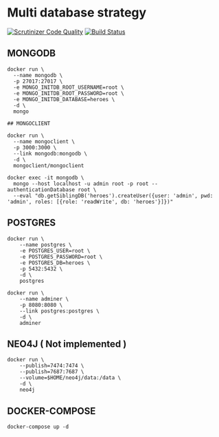 # Multi database strategy

[![Scrutinizer Code Quality](https://scrutinizer-ci.com/g/GSabadini/multi-db-strategy-node/badges/quality-score.png?b=master)](https://scrutinizer-ci.com/g/GSabadini/multi-db-strategy-node/?branch=master) [![Build Status](https://scrutinizer-ci.com/g/GSabadini/multi-db-strategy-node/badges/build.png?b=master)](https://scrutinizer-ci.com/g/GSabadini/multi-db-strategy-node/build-status/master)

## MONGODB

```
docker run \
  --name mongodb \
  -p 27017:27017 \
  -e MONGO_INITDB_ROOT_USERNAME=root \
  -e MONGO_INITDB_ROOT_PASSWORD=root \
  -e MONGO_INITDB_DATABASE=heroes \
  -d \
  mongo

## MONGOCLIENT

docker run \
  --name mongoclient \
  -p 3000:3000 \
  --link mongodb:mongodb \
  -d \
  mongoclient/mongoclient

docker exec -it mongodb \
  mongo --host localhost -u admin root -p root --authenticationDatabase root \
  --eval "db.getSiblingDB('heroes').createUser({user: 'admin', pwd: 'admin', roles: [{role: 'readWrite', db: 'heroes'}]})"
  ```

## POSTGRES

```
docker run \
    --name postgres \
    -e POSTGRES_USER=root \
    -e POSTGRES_PASSWORD=root \
    -e POSTGRES_DB=heroes \
    -p 5432:5432 \
    -d \
    postgres 

docker run \
    --name adminer \
    -p 8080:8080 \
    --link postgres:postgres \
    -d \
    adminer
 ```

## NEO4J ( Not implemented )

```
docker run \
    --publish=7474:7474 \
    --publish=7687:7687 \
    --volume=$HOME/neo4j/data:/data \
    -d \
    neo4j 
```

## DOCKER-COMPOSE

```
docker-compose up -d
```
